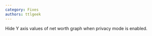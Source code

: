 ```yaml
---
category: Fixes
authors: ttlgeek
---
```


Hide Y axis values of net worth graph when privacy mode is enabled.
